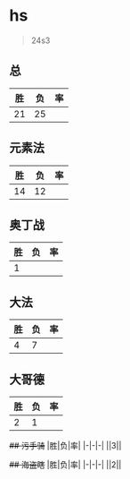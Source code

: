 # hs

> 24s3

## 总
|胜|负|率|
|-|-|-|
|21|25||

## 元素法
|胜|负|率|
|-|-|-|
|14|12||

## 奥丁战
|胜|负|率|
|-|-|-|
|1|||

## 大法
|胜|负|率|
|-|-|-|
|4|7||

## 大哥德
|胜|负|率|
|-|-|-|
|2|1||

~~## 污手骑~~
|胜|负|率|
|-|-|-|
||3||

~~## 海盗瞎~~
|胜|负|率|
|-|-|-|
||2||
